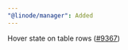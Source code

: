 ```yaml
---
"@linode/manager": Added
---
```


Hover state on table rows ([#9367](https://github.com/linode/manager/pull/9367))
